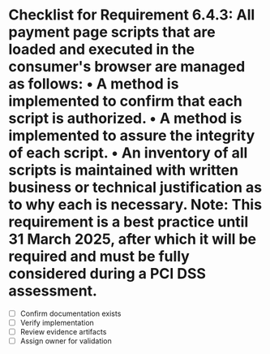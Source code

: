 # Checklist for Requirement 6.4.3: All payment page scripts that are loaded and executed in the consumer's browser are managed as follows: • A method is implemented to confirm that each script is authorized. • A method is implemented to assure the integrity of each script. • An inventory of all scripts is maintained with written business or technical justification as to why each is necessary. Note: This requirement is a best practice until 31 March 2025, after which it will be required and must be fully considered during a PCI DSS assessment.

- [ ] Confirm documentation exists
- [ ] Verify implementation
- [ ] Review evidence artifacts
- [ ] Assign owner for validation
